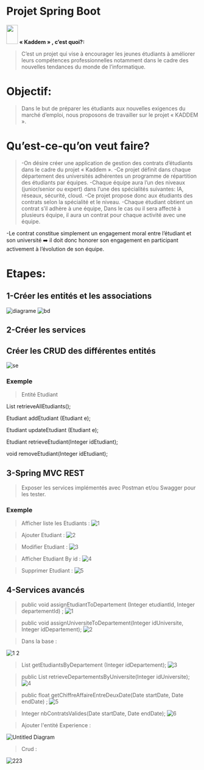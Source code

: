 # Projet Spring Boot
<img src="https://raw.githubusercontent.com/iampavangandhi/iampavangandhi/master/gifs/Hi.gif" width="30px" height="50px">
  <strong> « Kaddem » , c’est quoi?:</strong> 
  
</h1>

>C’est un projet qui vise à encourager les jeunes étudiants à améliorer leurs compétences professionnelles notamment dans le cadre des nouvelles tendances du monde de l’informatique.
# Objectif:
>Dans le but de préparer les étudiants aux nouvelles exigences du marché d’emploi, nous proposons de travailler sur le projet « KADDEM ».
# Qu’est-ce-qu’on veut faire?
>-On désire créer une application de gestion des contrats d’étudiants dans le cadre du projet « Kaddem ».
-Ce projet définit dans chaque département des universités adhérentes un programme de répartition des étudiants par équipes.
-Chaque équipe aura l’un des niveaux (junior/senior ou expert) dans l’une des spécialités suivantes: IA, réseaux, sécurité, cloud.
-Ce projet propose donc aux étudiants des contrats selon la spécialité et le niveau.
-Chaque étudiant obtient un contrat s’il adhère à une équipe, Dans le cas ou il sera affecté à plusieurs équipe, il aura un contrat pour chaque activité avec une équipe.

-Le contrat constitue simplement un engagement moral entre l’étudiant et son université ➡️ il doit donc honorer son engagement en participant activement à l’évolution de son équipe.
# Etapes:

## 1-Créer les entités et les associations 
![diagrame](https://user-images.githubusercontent.com/61566287/200142880-1b3017a2-d828-4e7c-8ed2-36f071a10393.PNG)
![bd](https://user-images.githubusercontent.com/61566287/202925922-3182f4ef-f895-4f11-b80f-5b765f13fb6f.PNG)


## 2-Créer les services
## Créer les CRUD des différentes entités
![se](https://user-images.githubusercontent.com/61566287/200142960-bd06a05a-6754-4162-a71e-d611bdb8470b.PNG)
### Exemple
>Entité Etudiant

List<Etudiant> retrieveAllEtudiants();

Etudiant addEtudiant (Etudiant e);

Etudiant updateEtudiant (Etudiant e);

Etudiant retrieveEtudiant(Integer idEtudiant);

void removeEtudiant(Integer idEtudiant);

## 3-Spring MVC REST
  
>Exposer les services implémentés avec Postman et/ou Swagger pour les tester.
  ### Exemple
  
 >Afficher liste les Etudiants :
![1](https://user-images.githubusercontent.com/61566287/200143161-32bf16be-2315-4082-89db-9af7b9eb0c18.PNG)
  
  >Ajouter Etudiant :
  ![2](https://user-images.githubusercontent.com/61566287/200143186-c9bf3c73-e0d9-44db-9674-779aa1a4ff20.PNG)
  
  >Modifier Etudiant :
![3](https://user-images.githubusercontent.com/61566287/200143190-2fa56578-667d-412b-a4a4-bde4f0c2f5be.PNG)
  
  >Afficher Etudiant By id : 
![4](https://user-images.githubusercontent.com/61566287/200143193-2e60a4e6-9392-48a8-b93c-35f842a8bf25.PNG)
  
  >Supprimer Etudiant :
![5](https://user-images.githubusercontent.com/61566287/200143201-b2b9d857-f30d-4658-9099-bfdc5047baf2.PNG)
  
  
  
## 4-Services avancés

>public void assignEtudiantToDepartement (Integer etudiantId, Integer departementId) ;
![1](https://user-images.githubusercontent.com/61566287/202925440-42c0865a-6f40-4e75-976b-0f4429da5e0b.PNG)

>public void assignUniversiteToDepartement(Integer idUniversite, Integer idDepartement);
  ![2](https://user-images.githubusercontent.com/61566287/202925513-2425b028-5e8a-4e3c-a49d-ca51824cf65f.PNG)
  
>Dans la base :
  
  ![1 2](https://user-images.githubusercontent.com/61566287/202925533-aeb739cf-b56c-4f0f-a168-533dfc544c85.PNG)
  
>List<Etudiant> getEtudiantsByDepartement (Integer idDepartement);
  ![3](https://user-images.githubusercontent.com/61566287/202925566-9d74fd15-3869-4350-83cc-0b87cc8662d6.PNG)
  
>public List<Departement> retrieveDepartementsByUniversite(Integer idUniversite);
  ![4](https://user-images.githubusercontent.com/61566287/202925600-10f1fc03-0c65-42e2-a547-b445fec813c3.PNG)
  
>public float getChiffreAffaireEntreDeuxDate(Date startDate, Date endDate) ;
  ![5](https://user-images.githubusercontent.com/61566287/202925725-fdee5a66-c3ff-48b6-9ab3-6b1f35ecfc01.PNG)
  
>Integer nbContratsValides(Date startDate, Date endDate);
  ![6](https://user-images.githubusercontent.com/61566287/202925764-d34ec6fc-9865-4887-84aa-9816300715aa.PNG)
  
>Ajouter l'entité Experience :
  
  ![Untitled Diagram](https://user-images.githubusercontent.com/61566287/204134790-1319ac22-6d64-4618-9fad-f873b140bbd8.png)
  
>Crud :
  
![223](https://user-images.githubusercontent.com/61566287/204231529-b659bf74-41d6-46c7-bfef-514a7160dd97.PNG)




  








  
